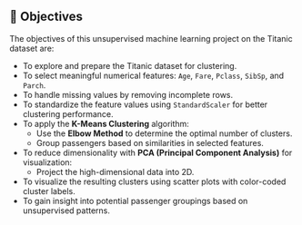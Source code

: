 ## 🎯 Objectives

The objectives of this unsupervised machine learning project on the Titanic dataset are:

- To explore and prepare the Titanic dataset for clustering.
- To select meaningful numerical features: `Age`, `Fare`, `Pclass`, `SibSp`, and `Parch`.
- To handle missing values by removing incomplete rows.
- To standardize the feature values using `StandardScaler` for better clustering performance.
- To apply the **K-Means Clustering** algorithm:
  - Use the **Elbow Method** to determine the optimal number of clusters.
  - Group passengers based on similarities in selected features.
- To reduce dimensionality with **PCA (Principal Component Analysis)** for visualization:
  - Project the high-dimensional data into 2D.
- To visualize the resulting clusters using scatter plots with color-coded cluster labels.
- To gain insight into potential passenger groupings based on unsupervised patterns.
